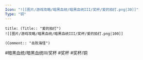 ```yaml
---
Icon: "![[图片/游戏攻略/暗黑血统/暗黑血统III/奖杯/爱的拍打.png|30]]"
Type: "铜"
---
```

```ad-common-bronze-trophy
title: (Title:: "爱的拍打")
![[图片/游戏攻略/暗黑血统/暗黑血统III/奖杯/爱的拍打.png|100]]

(Comment:: "击败海怪")
```

#暗黑血统/暗黑血统III/奖杯 #奖杯 #奖杯/铜
